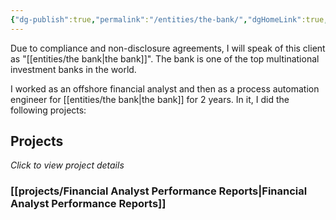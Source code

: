 ```yaml
---
{"dg-publish":true,"permalink":"/entities/the-bank/","dgHomeLink":true,"dgPassFrontmatter":false}
---
```


Due to compliance and non-disclosure agreements, I will speak of this client as "[[entities/the bank|the bank]]". The bank is one of the top multinational investment banks in the world. 

I worked as an offshore financial analyst and then as a process automation engineer for [[entities/the bank|the bank]] for 2 years. In it, I did the following projects:

## Projects
*Click to view project details*
### [[projects/Financial Analyst Performance Reports|Financial Analyst Performance Reports]]
